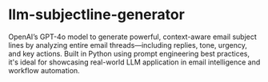 # llm-subjectline-generator
OpenAI’s GPT-4o model to generate powerful, context-aware email subject lines by analyzing entire email threads—including replies, tone, urgency, and key actions. Built in Python using prompt engineering best practices, it's ideal for showcasing real-world LLM application in email intelligence and workflow automation.
